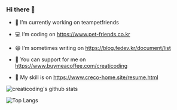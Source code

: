 ### Hi there 👋

- 🔭 I’m currently working on teampetfriends

- 💻 I’m coding on https://www.pet-friends.co.kr

- 😄 I’m sometimes writing on https://blog.fedev.kr/document/list

- 🥤 You can support for me on https://www.buymeacoffee.com/creaticoding

- 🏅 My skill is on https://www.creco-home.site/resume.html

![creaticoding's github stats](https://github-readme-stats.vercel.app/api?username=creaticoding&show_icons=true&theme=merko&count_private=true)

![Top Langs](https://github-readme-stats.vercel.app/api/top-langs/?username=creaticoding)

<!--
**CreatiCoding/CreatiCoding** is a ✨ _special_ ✨ repository because its `README.md` (this file) appears on your GitHub profile.

Here are some ideas to get you started:

- 🔭 I’m currently working on ...
- 🌱 I’m currently learning ...
- 👯 I’m looking to collaborate on ...
- 🤔 I’m looking for help with ...
- 💬 Ask me about ...
- 📫 How to reach me: ...
- 😄 Pronouns: ...
- ⚡ Fun fact: ...
-->
